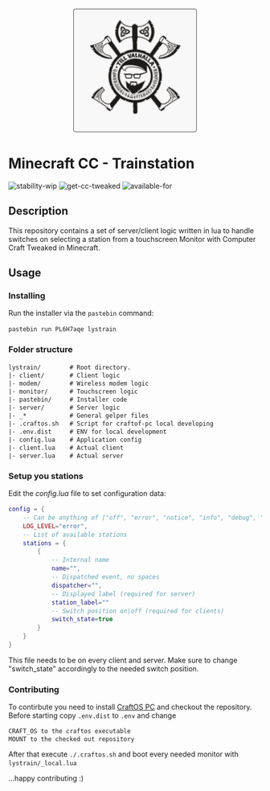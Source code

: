 <p align="center">
    <img src="logo.svg" style="width: 50%">
</p>

# Minecraft CC - Trainstation
![stability-wip](https://img.shields.io/badge/stability-work_in_progress-lightgrey.svg)
![get-cc-tweaked](http://cf.way2muchnoise.eu/title/282001_Get_Today!.svg)
![available-for](http://cf.way2muchnoise.eu/versions/282001_latest.svg)

## Description

This repository contains a set of server/client logic written in lua to handle switches on selecting a station from a touchscreen Monitor with Computer Craft Tweaked in Minecraft.

## Usage

### Installing

Run the installer via the `pastebin` command:
    
`pastebin run PL6H7aqe lystrain` 

### Folder structure

```
lystrain/        # Root directory.
|- client/       # Client logic
|- modem/        # Wireless modem logic
|- monitor/      # Touchscreen logic
|- pastebin/     # Installer code
|- server/       # Server logic
|- _*            # General gelper files
|- .craftos.sh   # Script for craftof-pc local developing
|- .env.dist     # ENV for local development
|- config.lua    # Application config
|- client.lua    # Actual client
|- server.lua    # Actual server
```

### Setup you stations

Edit the *config.lua* file to set configuration data:

```lua
config = {
    -- Can be anything of ["off", "error", "notice", "info", "debug", "all"]
    LOG_LEVEL="error",
    -- List of available stations
    stations = {
        {
            -- Internal name
            name="",
            -- Dispatched event, no spaces
            dispatcher="",
            -- Displayed label (required for server)
            station_label=""
            -- Switch position on|off (required for clients)
            switch_state=true
        }
    }
}
```

This file needs to be on every client and server. Make sure to change "switch_state" accordingly to the needed switch position.

### Contributing

To contirbute you need to install [CraftOS PC](https://www.craftos-pc.cc/) and checkout the repository.
Before starting copy `.env.dist` to `.env` and change 

    CRAFT_OS to the craftos executable
    MOUNT to the checked out repository

After that execute `./.craftos.sh` and boot every needed monitor with `lystrain/_local.lua`

...happy contributing :)